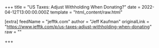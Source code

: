 
+++
title = "US Taxes: Adjust Withholding When Donating?"
date = 2022-04-12T13:00:00.000Z
template = "html_content/raw.html"

[extra]
feedName = "jefftk.com"
author = "Jeff Kaufman"
originalLink = "https://www.jefftk.com/p/us-taxes-adjust-withholding-when-donating"
raw = ""

+++

